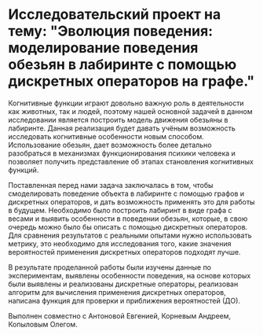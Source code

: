 # Исследовательский проект на тему: "Эволюция поведения: моделирование поведения обезьян в лабиринте с помощью дискретных операторов на графе."

  Когнитивные функции играют довольно важную роль в деятельности как животных, так и людей, поэтому нашей основной задачей в данном исследовании является построить модель движения обезьяны в лабиринте. Данная реализация будет давать учёным возможность исследовать когнитивные особенности новым способом. Использование обезьян, дает возможность более детально разобраться в механизмах функционирования психики человека и позволяет получить представление об этапах становления когнитивных функций. 
  
  Поставленная перед нами задача заключалась в том, чтобы смоделировать поведение объекта в лабиринте с помощью графов и дискретных операторов, и дать возможность применять это для работы в будущем. Необходимо было построить лабиринт в виде графа с весами и выявить особенности в поведении обезьян, которые, в свою очередь можно было бы описать с помощью дискретных операторов. Для сравнения результатов с реальными опытами нужно использовать метрику, это необходимо для исследования того, какие значения вероятностей применения дискретных операторов подходят лучше.
  
  В результате проделанной работы были изучены данные по экспериментам, выявлены особенности поведения, на основе которых были выявлены и реализованы дискретные операторы, реализован алгоритм для вычисления применения дискретных операторов, написана функция для проверки и приближения вероятностей (ДО).

Выполнен совместно с Антоновой Евгенией, Корневым Андреем, Копыловым Олегом.
